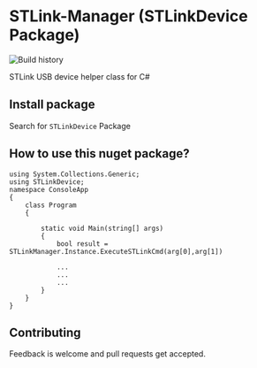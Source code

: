 # STLink-Manager (STLinkDevice Package)
![Build history](https://buildstats.info/nuget/STLinkDevice)

STLink USB device helper class for C#

## Install package

Search for ```STLinkDevice``` Package 

## How to use this nuget package?

```
using System.Collections.Generic;
using STLinkDevice;
namespace ConsoleApp
{
    class Program
    {
    
        static void Main(string[] args)
        {
            bool result = STLinkManager.Instance.ExecuteSTLinkCmd(arg[0],arg[1])

            ...
            ...
            ...
        }
    }
}
```

## Contributing

Feedback is welcome and pull requests get accepted.
